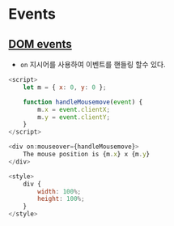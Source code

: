 # Events

## [DOM events](https://learn.svelte.dev/tutorial/dom-events)

* `on` 지시어를 사용하여 이벤트를 핸들링 할수 있다.


```js
<script>
	let m = { x: 0, y: 0 };

	function handleMousemove(event) {
		m.x = event.clientX;
		m.y = event.clientY;
	}
</script>

<div on:mouseover={handleMousemove}>
	The mouse position is {m.x} x {m.y}
</div>

<style>
	div {
		width: 100%;
		height: 100%;
	}
</style>
```

